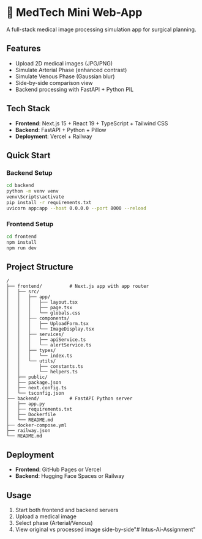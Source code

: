 # 🧠 MedTech Mini Web-App

A full-stack medical image processing simulation app for surgical planning.

## Features
- Upload 2D medical images (JPG/PNG)
- Simulate Arterial Phase (enhanced contrast)
- Simulate Venous Phase (Gaussian blur)
- Side-by-side comparison view
- Backend processing with FastAPI + Python PIL

## Tech Stack
- **Frontend**: Next.js 15 + React 19 + TypeScript + Tailwind CSS
- **Backend**: FastAPI + Python + Pillow
- **Deployment**: Vercel + Railway

## Quick Start

### Backend Setup
```bash
cd backend
python -m venv venv
venv\Scripts\activate
pip install -r requirements.txt
uvicorn app:app --host 0.0.0.0 --port 8000 --reload
```

### Frontend Setup
```bash
cd frontend
npm install
npm run dev
```

## Project Structure
```
/
├── frontend/          # Next.js app with app router
│   ├── src/
│   │   ├── app/
│   │   │   ├── layout.tsx
│   │   │   ├── page.tsx
│   │   │   └── globals.css
│   │   ├── components/
│   │   │   ├── UploadForm.tsx
│   │   │   └── ImageDisplay.tsx
│   │   ├── services/
│   │   │   ├── apiService.ts
│   │   │   └── alertService.ts
│   │   ├── types/
│   │   │   └── index.ts
│   │   └── utils/
│   │       ├── constants.ts
│   │       └── helpers.ts
│   ├── public/
│   ├── package.json
│   ├── next.config.ts
│   └── tsconfig.json
├── backend/           # FastAPI Python server
│   ├── app.py
│   ├── requirements.txt
│   ├── Dockerfile
│   └── README.md
├── docker-compose.yml
├── railway.json
└── README.md
```

## Deployment
- **Frontend**: GitHub Pages or Vercel
- **Backend**: Hugging Face Spaces or Railway

## Usage
1. Start both frontend and backend servers
2. Upload a medical image
3. Select phase (Arterial/Venous)
4. View original vs processed image side-by-side"# Intus-Ai-Assignment" 
